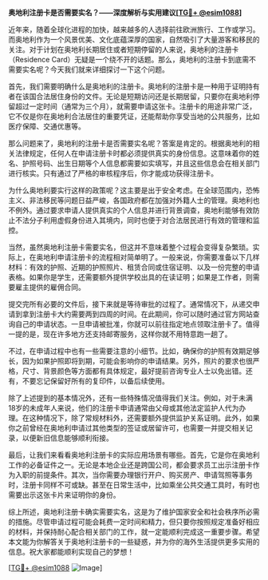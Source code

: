 **奥地利注册卡是否需要实名？——深度解析与实用建议[[TG💪+ @esim1088](https://t.me/s/esim1088)]**

近年来，随着全球化进程的加快，越来越多的人选择前往欧洲旅行、工作或学习。而奥地利作为一个风景优美、文化底蕴深厚的国家，自然吸引了大量游客和移民的关注。对于计划在奥地利长期居住或者短期停留的人来说，奥地利的注册卡（Residence Card）无疑是一个绕不开的话题。那么，奥地利的注册卡到底需不需要实名呢？今天我们就来详细探讨一下这个问题。

首先，我们需要明确什么是奥地利的注册卡。奥地利的注册卡是一种用于证明持有者在该国合法居住身份的文件。无论是短期访问还是长期居留，只要你在奥地利停留超过一定时间（通常为三个月），就需要申请这张卡。注册卡的用途非常广泛，它不仅是你在奥地利合法居住的重要凭证，还能帮助你享受当地的公共服务，比如医疗保障、交通优惠等。

那么问题来了，奥地利的注册卡是否需要实名呢？答案是肯定的。根据奥地利的相关法律规定，任何人在申请注册卡时都必须提供真实的身份信息。这意味着你的姓名、护照号码、出生日期等个人信息都需要如实填写，并且这些信息会在相关部门进行核实。只有通过了严格的审核程序后，你才能成功获得注册卡。

为什么奥地利要实行这样的政策呢？这主要是出于安全考虑。在全球范围内，恐怖主义、非法移民等问题日益严峻，各国政府都在加强对外籍人士的管理。奥地利也不例外。通过要求申请人提供真实的个人信息并进行背景调查，奥地利能够有效防止不法分子利用虚假身份进入其境内，同时也便于对合法居民进行有效的管理和监控。

当然，虽然奥地利注册卡需要实名，但这并不意味着整个过程会变得复杂繁琐。实际上，在奥地利申请注册卡的流程相对简单明了。一般来说，你需要准备以下几样材料：有效的护照、近期的护照照片、租赁合同或住宿证明、以及一份完整的申请表格。如果你是学生，还需要额外提供学校出具的在读证明；如果是工作者，则需要雇主提供的雇佣合同。

提交完所有必要的文件后，接下来就是等待审批的过程了。通常情况下，从递交申请到拿到注册卡大约需要两到四周的时间。在此期间，你可以随时通过官方网站查询自己的申请状态。一旦申请被批准，你就可以前往指定地点领取注册卡了。值得一提的是，现在许多地方还支持邮寄服务，这样你就不用特意跑一趟了。

不过，在申请过程中也有一些需要注意的小细节。比如，确保你的护照有效期足够长，因为如果护照即将到期，可能会影响你的申请结果。另外，照片的要求也很严格，尺寸、背景颜色等方面都有具体规定，最好提前咨询专业人士以免出错。还有，不要忘记保留好所有的复印件，以备后续使用。

除了上述提到的基本情况外，还有一些特殊情况值得我们关注。例如，对于未满18岁的未成年人来说，他们的注册卡申请通常由父母或其他法定监护人代为办理。在这种情况下，除了常规材料外，还需要额外提供监护关系证明。此外，如果你之前曾经在奥地利申请过其他类型的签证或居留许可，也需要一并提交相关记录，以便新旧信息能够顺利衔接。

最后，让我们来看看奥地利注册卡的实际应用场景有哪些。首先，它是你在奥地利工作的必备证件之一。无论是本地企业还是跨国公司，都会要求员工出示注册卡作为入职的前提条件。其次，当你需要办理银行开户、购买房产、申请驾照等事务时，注册卡同样不可或缺。甚至在日常生活中，比如乘坐公共交通工具时，有时也需要出示这张卡片来证明你的身份。

综上所述，奥地利注册卡确实需要实名，这是为了维护国家安全和社会秩序所必需的措施。尽管申请过程可能会耗费一定时间和精力，但只要你按照规定准备好相应的材料，并保持耐心配合相关部门的工作，就一定能顺利完成这一重要步骤。希望本文能为你解答关于奥地利注册卡的一些疑惑，并为你的海外生活提供更多实用的信息。祝大家都能顺利实现自己的梦想！

[[TG💪+ @esim1088](https://t.me/s/esim1088) ![Image](https://i.postimg.cc/4NQfJmqS/Snipaste-2025-05-13-00-14-12.png)]